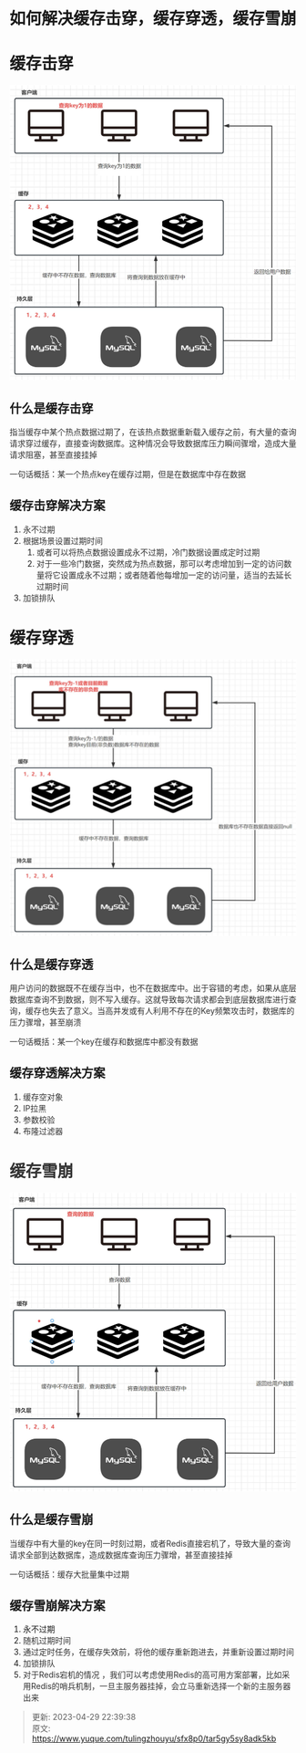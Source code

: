# 如何解决缓存击穿，缓存穿透，缓存雪崩

# 缓存击穿
![画板](./img/559pD2IJjg7FkGB4/1682749582876-cec91a44-69ef-403f-8996-7c3cc7a5a054-322393.jpeg)



## 什么是缓存击穿
<font style="color:rgb(51, 51, 51);">指当缓存中某个热点数据过期了，在该热点数据重新载入缓存之前，有大量的查询请求穿过缓存，直接查询数据库。这种情况会导致数据库压力瞬间骤增，造成大量请求阻塞，甚至直接挂掉</font>

<font style="color:rgb(51, 51, 51);">一句话概括：某一个热点key在缓存过期，但是在数据库中存在数据</font>

## 缓存击穿解决方案
1. <font style="color:rgb(51, 51, 51);">永不过期</font>
2. <font style="color:rgb(51, 51, 51);">根据场景设置过期时间</font>
    1. <font style="color:rgb(51, 51, 51);">或者可以将热点数据设置成永不过期，冷门数据设置成定时过期</font>
    2. <font style="color:rgb(51, 51, 51);">对于一些冷门数据，突然成为热点数据，那可以考虑增加到一定的访问数量将它设置成永不过期；或者随着他每增加一定的访问量，适当的去延长过期时间</font>
3. <font style="color:rgb(51, 51, 51);">加锁排队</font>

# 缓存穿透
![画板](./img/559pD2IJjg7FkGB4/1682748168805-5b081124-95a7-4cca-868d-9f0287f75fed-779283.jpeg)

## 什么是缓存穿透
<font style="color:rgb(51, 51, 51);">用户访问的数据既不在缓存当中，也不在数据库中。出于容错的考虑，如果从底层数据库查询不到数据，则不写入缓存。这就导致每次请求都会到底层数据库进行查询，缓存也失去了意义。当高并发或有人利用不存在的Key频繁攻击时，数据库的压力骤增，甚至崩溃</font>

<font style="color:rgb(51, 51, 51);">一句话概括：某一个key在缓存和数据库中都没有数据</font>

## 缓存穿透解决方案
1. <font style="color:rgb(51, 51, 51);">缓存空对象</font>
2. <font style="color:rgb(51, 51, 51);">IP拉黑</font>
3. <font style="color:rgb(51, 51, 51);">参数校验</font>
4. <font style="color:rgb(51, 51, 51);">布隆过滤器</font>

# <font style="color:rgb(51, 51, 51);">缓存雪崩</font>
![画板](./img/559pD2IJjg7FkGB4/1682748219715-90b857d5-e9e6-4131-a00a-b73591bb4123-147696.jpeg)

## 什么是缓存雪崩
<font style="color:rgb(51, 51, 51);">当缓存中有大量的key在同一时刻过期，或者Redis直接宕机了，导致大量的查询请求全部到达数据库，造成数据库查询压力骤增，甚至直接挂掉</font>

<font style="color:rgb(51, 51, 51);">一句话概括：缓存大批量集中过期</font>

## 缓存雪崩解决方案
1. 永不过期
2. <font style="color:rgb(51, 51, 51);">随机过期时间</font>
3. <font style="color:rgb(51, 51, 51);">通过定时任务，在缓存失效前，将他的缓存重新跑进去，并重新设置过期时间</font>
4. <font style="color:rgb(51, 51, 51);">加锁排队</font>
5. <font style="color:rgb(51, 51, 51);">对于Redis宕机的情况 ，我们可以考虑使用Redis的高可用方案部署，比如采用Redis的哨兵机制，一旦主服务器挂掉，会立马重新选择一个新的主服务器出来</font>







> 更新: 2023-04-29 22:39:38  
> 原文: <https://www.yuque.com/tulingzhouyu/sfx8p0/tar5gy5sy8adk5kb>